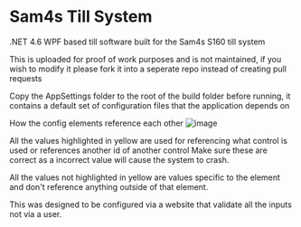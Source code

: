 # Sam4s Till System
.NET 4.6 WPF based till software built for the Sam4s S160 till system

This is uploaded for proof of work purposes and is not maintained, if you wish to modify it please fork it into a seperate repo instead of creating pull requests

Copy the AppSettings folder to the root of the build folder before running, it contains a default set of configuration files that the application depends on

How the config elements reference each other
![image](https://user-images.githubusercontent.com/62212805/177217260-e31a5e01-c83a-4159-8c7f-7f78c264637f.png)

All the values highlighted in yellow are used for referencing what control is used or references another id of another control
Make sure these are correct as a incorrect value will cause the system to crash.

All the values not highlighted in yellow are values specific to the element and don't reference anything outside of that element.

This was designed to be configured via a website that validate all the inputs not via a user.
